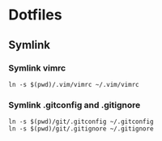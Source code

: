 # Dotfiles

## Symlink

### Symlink vimrc
```
ln -s $(pwd)/.vim/vimrc ~/.vim/vimrc
```

### Symlink .gitconfig and .gitignore

```
ln -s $(pwd)/git/.gitconfig ~/.gitconfig
ln -s $(pwd)/git/.gitignore ~/.gitignore
```
